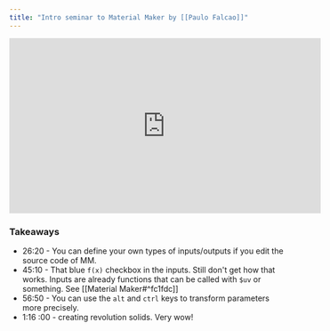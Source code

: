 ```yaml
---
title: "Intro seminar to Material Maker by [[Paulo Falcao]]"
---
```


<iframe src="http://www.youtube.com/embed/jxojcXgRkbM" width="560" height="315" frameborder="0" allowfullscreen></iframe>

### Takeaways
- 26:20 - You can define your own types of inputs/outputs if you edit the source code of MM.
- 45:10 - That blue `f(x)` checkbox in the inputs. Still don't get how that works. Inputs are already functions that can be called with `$uv` or something. See [[Material Maker#^fc1fdc]]
- 56:50 - You can use the `alt` and `ctrl` keys to transform parameters more precisely.
- 1:16 :00 - creating revolution solids. Very wow!
